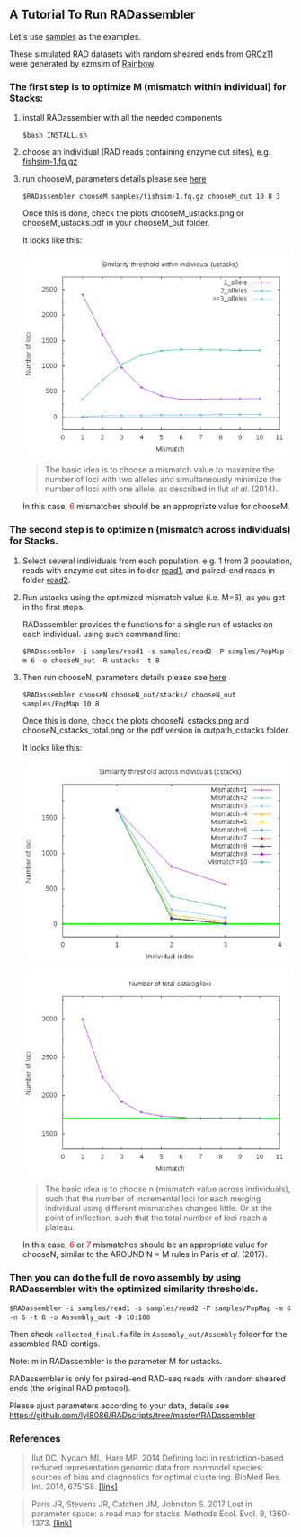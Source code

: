 ## A Tutorial To Run RADassembler

  Let's use [samples](samples/) as the examples.

  These simulated RAD datasets with random sheared ends from [GRCz11][GRCz11] were generated by ezmsim of [Rainbow][Rainbow].
  
  [GRCz11]: https://www.ncbi.nlm.nih.gov/assembly/GCF_000002035.6
  [Rainbow]: https://sourceforge.net/projects/bio-rainbow/files/

### The first step is to optimize M (mismatch within individual) for Stacks:

1. install RADassembler with all the needed components

    ```
    $bash INSTALL.sh
    ```

2. choose an individual (RAD reads containing enzyme cut sites), e.g. [fishsim-1.fq.gz](samples/read1/fishsim-1.fq.gz)

3. run chooseM, parameters details please see [here](README.md)

    ```
    $RADassembler chooseM samples/fishsim-1.fq.gz chooseM_out 10 8 3
    ```

    Once this is done, check the plots chooseM_ustacks.png or chooseM_ustacks.pdf in your chooseM_out folder.
    
    It looks like this:
    
    ![](samples/chooseM_ustacks.png)

    >The basic idea is to choose a mismatch value to maximize the number of loci with two alleles and simultaneously minimize the number of loci with one allele, 
    as described in Ilut <i>et al</i>. (2014).
    
    In this case, <font color="red">6</font> mismatches should be an appropriate value for chooseM.
    
### The second step is to optimize n (mismatch across individuals) for Stacks.

1. Select several individuals from each population. 
    e.g. 1 from 3 population, reads with enzyme cut sites in folder [read1](samples/read1), 
    and paired-end reads in folder [read2](samples/read2).

2. Run ustacks using the optimized mismatch value (i.e. M=6), as you get in the first steps.

    RADassembler provides the functions for a single run of ustacks on each individual. using such command line: 
    
    ```
    $RADassembler -i samples/read1 -s samples/read2 -P samples/PopMap -m 6 -o chooseN_out -R ustacks -t 8
    ```

3. Then run chooseN, parameters details please see [here](README.md)
    
    ```
    $RADassembler chooseN chooseN_out/stacks/ chooseN_out samples/PopMap 10 8
    ```

    Once this is done, check the plots chooseN_cstacks.png and chooseN_cstacks_total.png or the pdf version in outpath_cstacks folder.
    
    It looks like this:
    
    ![](samples/chooseN_cstacks.png)
    
    ![](samples/chooseN_cstacks_total.png)
    
    >The basic idea is to choose n (mismatch value across individuals), 
    such that the number of incremental loci for each merging individual using different mismatches changed little. 
    Or at the point of inflection, such that the total number of loci reach a plateau.
    
    In this case, <font color="red">6</font> or <font color="red">7</font> mismatches should be an appropriate value for chooseN, 
    similar to the AROUND N = M rules in Paris <i>et al</i>. (2017). 

### Then you can do the full de novo assembly by using RADassembler with the optimized similarity thresholds.
    
```
$RADassembler -i samples/read1 -s samples/read2 -P samples/PopMap -m 6 -n 6 -t 8 -o Assembly_out -D 10:100
```
    
Then check `collected_final.fa` file in `Assembly_out/Assembly` folder for the assembled RAD contigs.
    
Note: m in RADassembler is the parameter M for ustacks.

RADassembler is only for paired-end RAD-seq reads with random sheared ends (the original RAD protocol).

Please ajust parameters according to your data, details see https://github.com/lyl8086/RADscripts/tree/master/RADassembler

### References

>Ilut DC, Nydam ML, Hare MP. 2014 Defining loci in restriction-based reduced representation genomic data from nonmodel species: sources of bias and
diagnostics for optimal clustering. BioMed Res. Int. 2014, 675158. [[link]](http://dx.doi.org/10.1155/2014/675158)

>Paris JR, Stevens JR, Catchen JM, Johnston S. 2017 Lost in parameter space: a road map for stacks. 
Methods Ecol. Evol. 8, 1360-1373. [[link]](http://dx.doi.org/10.1111/2041-210X.12775)

###